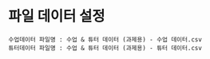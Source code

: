 # 파일 데이터 설정
    수업데이터 파일명 : 수업 & 튜터 데이터 (과제용) - 수업 데이터.csv
    튜터데이터 파일명 : 수업 & 튜터 데이터 (과제용) - 튜터 데이터.csv